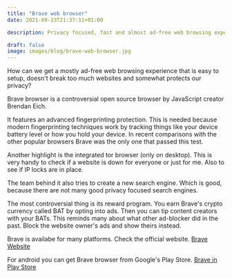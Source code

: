 ```yaml
---
title: "Brave web browser"
date: 2021-09-23T21:37:11+01:00
description: Privacy focused, fast and almost ad-free web browsing experience.
draft: false
image: images/blog/brave-web-browser.jpg
---
```

How can we get a mostly ad-free web browsing experience that is easy to setup, doesn't break too much websites and somewhat protects our privacy?

Brave browser is a controversial open source browser by JavaScript creator Brendan Eich.

It features an advanced fingerprinting protection. This is needed because modern fingerprinting techniques work by tracking things like your device battery level or how you hold your device.
In recent comparisons with the other popular browsers Brave was the only one that passed this test. 

Another highlight is the integrated tor browser (only on desktop).
This is very handy to check if a website is down for everyone or just for me. Also to see if IP locks are in place.

The team behind it also tries to create a new search engine. Which is good, because there are not many good privacy focused search engines.

The most controversial thing is its reward program.
You earn Brave's crypto currency called BAT by opting into ads. Then you can tip content creators with your BATs.
This reminds many about what other ad-blocker did in the past. Block the website owner's ads and show theirs instead.

Brave is availabe for many platforms. Check the official website.
[Brave Website](https://brave.com)

For android you can get Brave browser from Google's Play Store.
[Brave in Play Store](https://play.google.com/store/apps/details?id=com.brave.browser)
